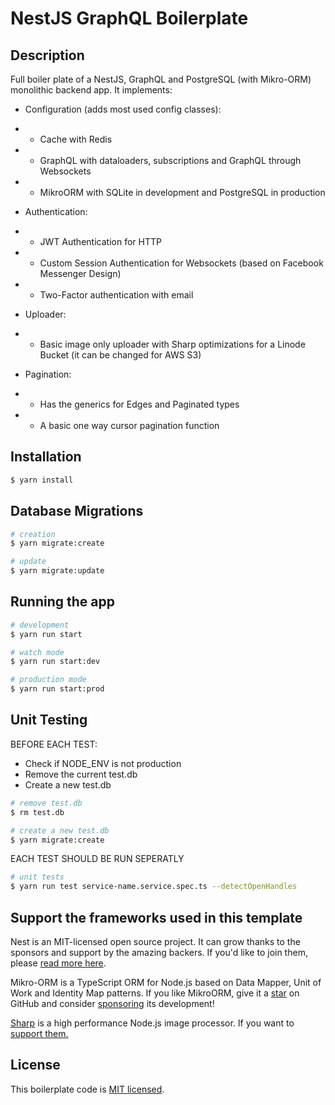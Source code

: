# NestJS GraphQL Boilerplate

## Description

Full boiler plate of a NestJS, GraphQL and PostgreSQL (with Mikro-ORM) monolithic backend app.
It implements:

- Configuration (adds most used config classes):

* - Cache with Redis
* - GraphQL with dataloaders, subscriptions and GraphQL through Websockets
* - MikroORM with SQLite in development and PostgreSQL in production

- Authentication:

* - JWT Authentication for HTTP
* - Custom Session Authentication for Websockets (based on Facebook Messenger Design)
* - Two-Factor authentication with email

- Uploader:

* - Basic image only uploader with Sharp optimizations for a Linode Bucket (it can be changed for AWS S3)

- Pagination:

* - Has the generics for Edges and Paginated types
* - A basic one way cursor pagination function

## Installation

```bash
$ yarn install
```

## Database Migrations

```bash
# creation
$ yarn migrate:create

# update
$ yarn migrate:update
```

## Running the app

```bash
# development
$ yarn run start

# watch mode
$ yarn run start:dev

# production mode
$ yarn run start:prod
```

## Unit Testing

BEFORE EACH TEST:

- Check if NODE_ENV is not production
- Remove the current test.db
- Create a new test.db

```bash
# remove test.db
$ rm test.db

# create a new test.db
$ yarn migrate:create
```

EACH TEST SHOULD BE RUN SEPERATLY

```bash
# unit tests
$ yarn run test service-name.service.spec.ts --detectOpenHandles
```

## Support the frameworks used in this template

Nest is an MIT-licensed open source project. It can grow thanks to the sponsors and support by the amazing backers. If you'd like to join them, please [read more here](https://docs.nestjs.com/support).

Mikro-ORM is a TypeScript ORM for Node.js based on Data Mapper, Unit of Work and Identity Map patterns. If you like MikroORM, give it a [star](https://github.com/mikro-orm/mikro-orm) on GitHub and consider [sponsoring](https://github.com/sponsors/B4nan) its development!

[Sharp](https://github.com/lovell/sharp) is a high performance Node.js image processor. If you want to [support them.](https://opencollective.com/libvips)

## License

This boilerplate code is [MIT licensed](LICENSE).
